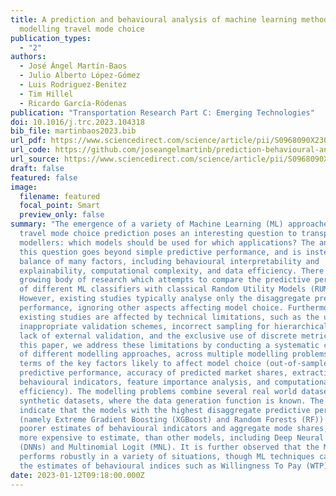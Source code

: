 ```yaml
---
title: A prediction and behavioural analysis of machine learning methods for
  modelling travel mode choice
publication_types:
  - "2"
authors:
  - José Ángel Martín-Baos
  - Julio Alberto López-Gómez
  - Luis Rodriguez-Benitez
  - Tim Hillel
  - Ricardo García-Ródenas
publication: "Transportation Research Part C: Emerging Technologies"
doi: 10.1016/j.trc.2023.104318
bib_file: martinbaos2023.bib
url_pdf: https://www.sciencedirect.com/science/article/pii/S0968090X23003078
url_code: https://github.com/joseangelmartinb/prediction-behavioural-analysis-ml-travel-mode-choice
url_source: https://www.sciencedirect.com/science/article/pii/S0968090X23003078
draft: false
featured: false
image:
  filename: featured
  focal_point: Smart
  preview_only: false
summary: "The emergence of a variety of Machine Learning (ML) approaches for
  travel mode choice prediction poses an interesting question to transport
  modellers: which models should be used for which applications? The answer to
  this question goes beyond simple predictive performance, and is instead a
  balance of many factors, including behavioural interpretability and
  explainability, computational complexity, and data efficiency. There is a
  growing body of research which attempts to compare the predictive performance
  of different ML classifiers with classical Random Utility Models (RUMs).
  However, existing studies typically analyse only the disaggregate predictive
  performance, ignoring other aspects affecting model choice. Furthermore, many
  existing studies are affected by technical limitations, such as the use of
  inappropriate validation schemes, incorrect sampling for hierarchical data, a
  lack of external validation, and the exclusive use of discrete metrics. In
  this paper, we address these limitations by conducting a systematic comparison
  of different modelling approaches, across multiple modelling problems, in
  terms of the key factors likely to affect model choice (out-of-sample
  predictive performance, accuracy of predicted market shares, extraction of
  behavioural indicators, feature importance analysis, and computational
  efficiency). The modelling problems combine several real world datasets with
  synthetic datasets, where the data generation function is known. The results
  indicate that the models with the highest disaggregate predictive performance
  (namely Extreme Gradient Boosting (XGBoost) and Random Forests (RF)) provide
  poorer estimates of behavioural indicators and aggregate mode shares, and are
  more expensive to estimate, than other models, including Deep Neural Networks
  (DNNs) and Multinomial Logit (MNL). It is further observed that the MNL model
  performs robustly in a variety of situations, though ML techniques can improve
  the estimates of behavioural indices such as Willingness To Pay (WTP)."
date: 2023-01-12T09:18:00.000Z
---
```

